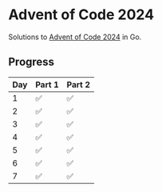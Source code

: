 # Advent of Code 2024

Solutions to [Advent of Code 2024](https://adventofcode.com/2024) in Go.

## Progress
| Day | Part 1 | Part 2 |
| --- | ------ | ------ |
| 1 | ✅ | ✅ |
| 2 | ✅ | ✅ |
| 3 | ✅ | ✅ |
| 4 | ✅ | ✅ |
| 5 | ✅ | ✅ |
| 6 | ✅ | ✅ |
| 7 | ✅ | ✅ |